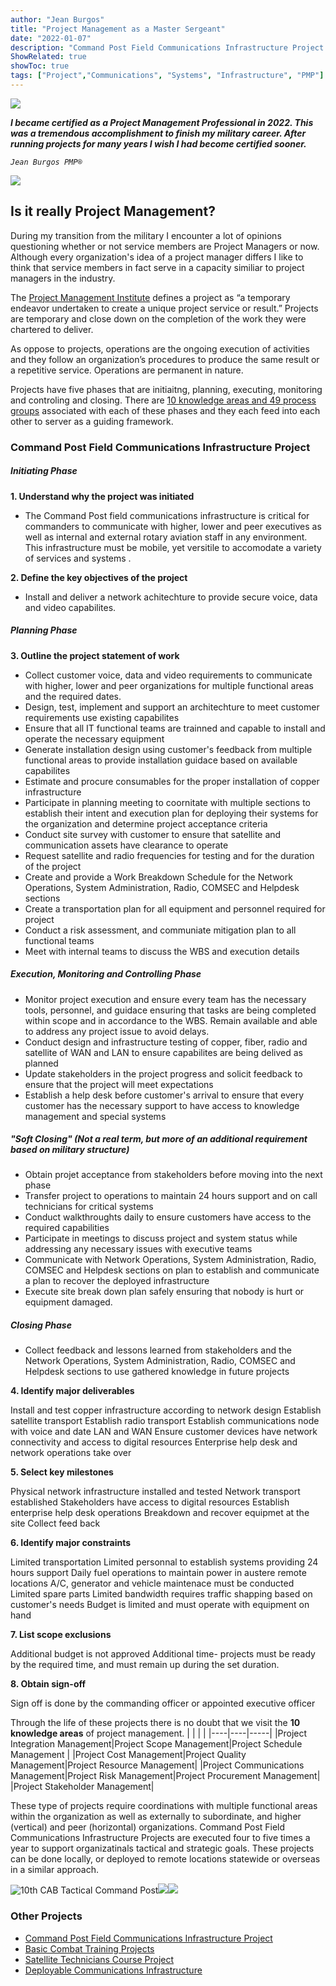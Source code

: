 ```yaml
---
author: "Jean Burgos"
title: "Project Management as a Master Sergeant"
date: "2022-01-07"
description: "Command Post Field Communications Infrastructure Project with 10th Combat Aviation Brigade, Fort Drum, NY (FLY TO GLORY)"
ShowRelated: true
showToc: true
tags: ["Project","Communications", "Systems", "Infrastructure", "PMP"]
---
```

![](/blog/certifications/pmp.png)

***I became certified as a Project Management Professional in 2022. This was a tremendous accomplishment to finish my military career. After running projects for many years I wish I had become certified sooner.***

*`Jean Burgos PMP®`*

![](/projects/IMG_4891.jpg)
## Is it really Project Management?
During my transition from the military I encounter a lot of opinions questioning whether or not service members are Project Managers or now. Although every organization's idea of a project manager differs I like to think that service members in fact serve in a capacity similiar to project managers in the industry. 

The [Project Management Institute](https://www.pmi.org/) defines a project as “a temporary endeavor undertaken to create a unique project service or result.” Projects are temporary and close down on the completion of the work they were chartered to deliver.

As oppose to projects, operations are the ongoing execution of activities and they follow an organization’s procedures to produce the same result or a repetitive service. Operations are permanent in nature.

Projects have five phases that are initiaitng, planning, executing, monitoring and controling and closing. There are [10 knowledge areas and 49 process groups](https://www.pmi.org/learning/library/pmbok-guide-pm-knowledge-areas-6703) associated with each of these phases and they each feed into each other to server as a guiding framework. 
### Command Post Field Communications Infrastructure Project
##### Initiating Phase
**1. Understand why the project was initiated**
- The Command Post field communications infrastructure is critical for commanders to communicate with higher, lower and peer executives as well as internal and external rotary aviation staff in any environment. This infrastructure must be mobile, yet versitile to accomodate a variety of services and systems . 

**2. Define the key objectives of the project**
- Install and deliver a network achitechture to provide secure voice, data and video capabilites. 

##### Planning Phase
**3. Outline the project statement of work**
- Collect customer voice, data and video requirements to communicate with higher, lower and peer organizations for multiple functional areas and the required dates.
- Design, test, implement and support an architechture to meet customer requirements use existing capabilites  
- Ensure that all IT functional teams are trainned and capable to install and operate the necessary equipment
- Generate installation design using customer's feedback from multiple functional areas to provide installation guidace based on available capabilites 
- Estimate and procure consumables for the proper installation of copper infrastructure 
- Participate in planning meeting to coornitate with multiple sections to establish their intent and execution plan for deploying their systems for the organization and determine project acceptance criteria
- Conduct site survey with customer to ensure that satellite and communication assets have clearance to operate
- Request satellite and radio frequencies for testing and for the duration of the project
- Create and provide a Work Breakdown Schedule for the Network Operations, System Administration, Radio, COMSEC and Helpdesk sections
- Create a transportation plan for all equipment and personnel required for project
- Conduct a risk assessment, and communiate mitigation plan to all functional teams
- Meet with internal teams to discuss the WBS and execution details
##### Execution, Monitoring and Controlling Phase
- Monitor project execution and ensure every team has the necessary tools, personnel, and guidace ensuring that tasks are being completed within scope and in accordance to the WBS. Remain available and able to address any project issue to avoid delays. 
- Conduct design and infrastructure testing of copper, fiber, radio and satellite of WAN and LAN to ensure capabilites are being delived as planned
- Update stakeholders in the project progress and solicit feedback to ensure that the project will meet expectations
- Establish a help desk before customer's arrival to ensure that every customer has the necessary support to have access to knowledge management and special systems
##### "Soft Closing" (Not a real term, but more of an additional requirement based on military structure)
- Obtain projet acceptance from stakeholders before moving into the next phase
- Transfer project to operations to maintain 24 hours support and on call technicians for critical systems
- Conduct walkthroughts daily to ensure customers have access to the required capabilities
- Participate in meetings to discuss project and system status while addressing any necessary issues with executive teams
- Communicate with Network Operations, System Administration, Radio, COMSEC and Helpdesk sections on plan to establish and communicate a plan to recover the deployed infrastructure
- Execute site break down plan safely ensuring that nobody is hurt or equipment damaged.  
##### Closing Phase
- Collect feedback and lessons learned from stakeholders and the Network Operations, System Administration, Radio, COMSEC and Helpdesk sections to use gathered knowledge in future projects

**4. Identify major deliverables** 

Install and test copper infrastructure according to network design
Establish satellite transport
Establish radio transport
Establish communications node with voice and date LAN and WAN
Ensure customer devices have network connectivity and access to digital resources
Enterprise help desk and network operations take over

**5. Select key milestones**

Physical network infrastructure installed and tested
Network transport established
Stakeholders have access to digital resources
Establish enterprise help desk operations
Breakdown and recover equipmet at the site
Collect feed back

**6. Identify major constraints**

Limited transportation
Limited personnal to establish systems providing 24 hours support
Daily fuel operations to maintain power in austere remote locations
A/C, generator and vehicle maintenace must be conducted
Limited spare parts
Limited bandwidth requires traffic shapping based on customer's needs
Budget is limited and must operate with equipment on hand

**7. List scope exclusions**

Additional budget is not approved
Additional time- projects must be ready by the required time, and must remain up during the set duration. 

**8. Obtain sign-off**

Sign off is done by the commanding officer or appointed executive officer

Through the life of these projects there is no doubt that we visit the **10 knowledge areas** of project management. 
|    |    |     |
|----|----|-----|
|Project Integration Management|Project Scope Management|Project Schedule Management |
|Project Cost Management|Project Quality Management|Project Resource Management|
|Project Communications Management|Project Risk Management|Project Procurement Management|
|Project Stakeholder Management|

These type of projects require coordinations with multiple functional areas within the organization as well as externally to subordinate, and higher (vertical) and peer (horizontal) organizations. Command Post Field Communications Infrastructure Projects are executed four to five times a year to support organizatinals tactical and strategic goals. These projects can be done locally, or deployed to remote locations statewide or overseas in a similar approach. 

![](/projects/IMG_5135.jpg "10th CAB Tactical Command Post")![](/projects/IMG_4955.jpg)![](/projects/IMG_5183(1).jpg)

### Other Projects
- [Command Post Field Communications Infrastructure Project](/projects)
- [Basic Combat Training Projects](/project2)
- [Satellite Technicians Course Project](/project3)
- [Deployable Communications Infrastructure](/project4)